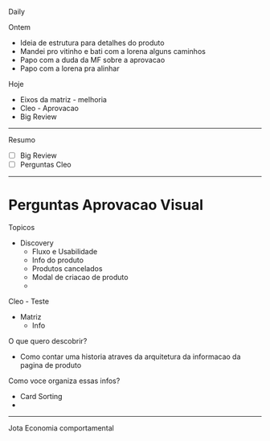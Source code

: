 Daily

Ontem
- Ideia de estrutura para detalhes do produto
- Mandei pro vitinho e bati com a lorena alguns caminhos
- Papo com a duda da MF sobre a aprovacao
- Papo com a lorena pra alinhar 


Hoje
- Eixos da matriz - melhoria
- Cleo - Aprovacao
- Big Review

---

Resumo

- [ ] Big Review
- [ ] Perguntas Cleo

---

# Perguntas Aprovacao Visual

Topicos
- Discovery
	- Fluxo e Usabilidade
	- Info do produto
	- Produtos cancelados
	- Modal de criacao de produto
	- 


Cleo - Teste
- Matriz
	- Info


O que quero descobrir?
- Como contar uma historia atraves da arquitetura da informacao da pagina de produto

Como voce organiza essas infos?
- Card Sorting
- 
---

Jota
Economia comportamental



